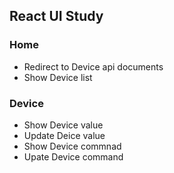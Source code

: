 ## React UI Study

### Home
- Redirect to Device api documents
- Show Device list

### Device
- Show Device value
- Update Deice value
- Show Device commnad
- Upate Device command